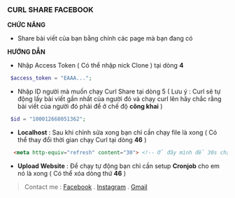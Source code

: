### CURL SHARE FACEBOOK 
**CHỨC NĂNG**
+ Share bài viết của bạn bằng chính các page mà bạn đang có

**HƯỚNG DẪN**
+ Nhập Access Token ( Có thể nhập nick Clone ) tại dòng **4**
```php
 $access_token = "EAAA...";
```
+ Nhập ID người mà muốn chạy Curl Share tại dòng 5 ( Lưu ý : Curl sẽ tự động lấy bài viết gần nhất của người đó và chạy curl lên hãy chắc rằng bài viết của người đó phải để ở chế độ **công khai** )
```php
 $id = "100012668051362";
```
+ **Localhost** : Sau khi chỉnh sửa xong bạn chỉ cần chạy file là xong ( Có thể thay đổi thời gian chạy Curl tại dòng **46** )
```html
  <meta http-equiv="refresh" content="30"> <!-- Ở đây mình để 30s chạy file 1 lần -->
```
+ **Upload Website** : Để chạy tự động bạn chỉ cần setup **Cronjob** cho em nó là xong ( Có thể xóa dòng thứ **46** )

> Contact me : [Facebook](https://www.facebook.com/sven812) . [Instagram](https://www.instagram.com/lequangvyy/) . [Gmail](mailto:lequangvy812@gmail.com)

